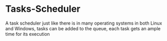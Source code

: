 # Tasks-Scheduler
A task scheduler just like there is in many operating systems in both Linux and Windows, tasks can be added to the queue, each task gets an ample time for its execution
